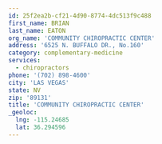 ```yaml
---
id: 25f2ea2b-cf21-4d90-8774-4dc513f9c488
first_name: BRIAN
last_name: EATON
org_name: 'COMMUNITY CHIROPRACTIC CENTER'
address: '6525 N. BUFFALO DR., No.160'
category: complementary-medicine
services:
  - chiropractors
phone: '(702) 898-4600'
city: 'LAS VEGAS'
state: NV
zip: '89131'
title: 'COMMUNITY CHIROPRACTIC CENTER'
_geoloc:
  lng: -115.24685
  lat: 36.294596
---
```

